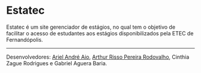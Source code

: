# Estatec
Estatec é um site gerenciador de estágios, no qual tem o objetivo de facilitar o acesso de estudantes aos estágios disponibilizados pela ETEC de Fernandópolis.
<hr>
Desenvolvedores: <a href="https://github.com/ArielAio">Ariel André Aio</a>, <a href="https://github.com/arthurrpr">Arthur Risso Pereira Rodovalho</a>,
Cinthia Zague Rodrigues e Gabriel Aguera Baria.
